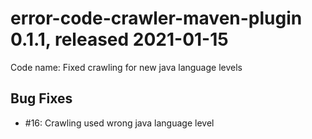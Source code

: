 # error-code-crawler-maven-plugin 0.1.1, released 2021-01-15

Code name: Fixed crawling for new java language levels

## Bug Fixes

* #16: Crawling used wrong java language level


